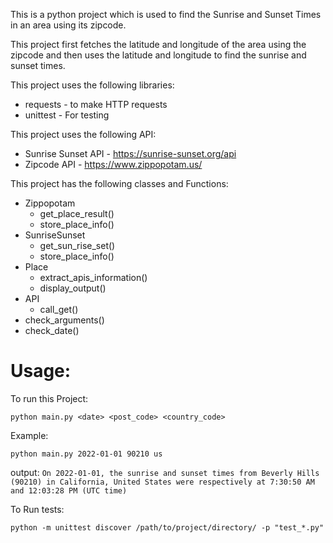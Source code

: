 This is a python project which is used to find the Sunrise and Sunset Times in an area using its zipcode.

This project first fetches the latitude and longitude of the area using the zipcode and then uses the latitude and longitude to find the sunrise and sunset times.

This project uses the following libraries:
- requests - to make HTTP requests
- unittest - For testing

This project uses the following API:
- Sunrise Sunset API - https://sunrise-sunset.org/api
- Zipcode API - https://www.zippopotam.us/

This project has the following classes and Functions:

- Zippopotam
    - get_place_result()
    - store_place_info()
- SunriseSunset
    - get_sun_rise_set()
    - store_place_info()
- Place
    - extract_apis_information()
    - display_output()
- API
    - call_get()
- check_arguments()
- check_date()

# Usage:

To run this Project:

`python main.py <date> <post_code> <country_code>` 

Example:

`python main.py 2022-01-01 90210 us`

output:
`On 2022-01-01, the sunrise and sunset times from Beverly Hills (90210) in California, United States were respectively at 7:30:50 AM and 12:03:28 PM (UTC time)`


To Run tests:

`python -m unittest discover /path/to/project/directory/ -p "test_*.py"`

